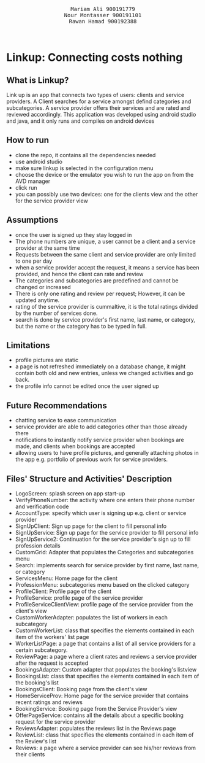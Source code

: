 <pre>
<p align="center">
Mariam Ali 900191779
Nour Montasser 900191101
Rawan Hamad 900192388
</p>
</pre>
# Linkup: Connecting costs nothing

## What is Linkup?
Link up is an app that connects two types of users: clients and service providers. A Client searches for a service amongst defind categories and subcategories. A service provider offers their services and are rated and reviewed accordingly. This application was developed using android studio and java, and it only runs and compiles on android devices

## How to run
- clone the repo, it contains all the dependencies needed
- use android studio
- make sure linkup is selected in the configuration menu
- choose the device or the emulator you wish to run the app on from the AVD manager
- click run
- you can possibly use two devices: one for the clients view and the other for the service provider view

## Assumptions
- once the user is signed up they stay logged in
- The phone numbers are unique, a user cannot be a client and a service provider at the same time
- Requests between the same client and service provider are only limited to one per day
- when a service provider accept the request, it means a service has been provided, and hence the client can rate and review
- The categories and subcategories are predefined and cannot be changed or increased
- There is only one rating and review per request; However, it can be updated anytime.
- rating of the service provider is cummaltive, it is the total ratings divided by the number of services done.
- search is done by service provider's first name, last name, or category, but the name or the category has to be typed in full.

## Limitations
- profile pictures are static
- a page is not refreshed immediately on a database change, it might contain both old and new entries,
   unless we changed activities and go back.
- the profile info cannot be edited once the user signed up

## Future Recommendations
- chatting service to ease communication 
- service provider are able to add categories other than those already there
- notifications to instantly notify service provider when bookings are made, and clients when bookings are accepted
- allowing users to have profile pictures, and generally attaching photos in the app e.g. portfolio of previous work for service providers.

## Files' Structure and Activities' Description
- LogoScreen: splash screen on app start-up
- VerifyPhoneNumber: the activity where one enters their phone number and verification code
- AccountType: specify which user is signing up e.g. client or service provider
- SignUpClient: Sign up page for the client to fill personal info
- SignUpService: Sign up page for the service provider to fill personal info
- SignUpService2: Continuation for the service provider's sign up to fill profession details
- CustomGrid: Adapter that populates the Categories and subcategories menu
- Search: implements search for service provider by first name, last name, or category
- ServicesMenu: Home page for the client
- ProfessionMenu: subcategories menu based on the clicked category
- ProfileClient: Profile page of the client
- ProfileService: profile page of the service provider
- ProfileServiceClientView: profile page of the service provider from the client's view
- CustomWorkerAdapter: populates the list of workers in each subcategory
- CustomWorkerList: class that specifies the elements contained in each item of the workers' list page
- WorkerListPage: a page that contains a list of all service providers for a certain subcategory.
- ReviewPage: a page where a client rates and reviews a service provider after the request is accepted
- BookingsAdapter: Custom adapter that populates the booking's listview
- BookingsList: class that specifies the elements contained in each item of the booking's list
- BookingsClient: Booking page from the client's view
- HomeServiceProv: Home page for the service provider that contains recent ratings and reviews
- BookingService: Booking page from the Service Provider's view
- OfferPageService: contains all the details about a specific booking request for the service provider
- ReviewsAdapter: populates the reviews list in the Reviews page
- ReviewList: class that specifies the elements contained in each item of the Review's list
- Reviews: a page where a service provider can see his/her reviews from their clients

